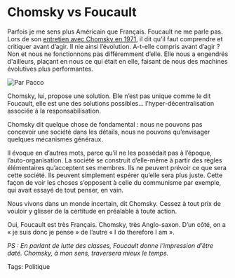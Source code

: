 # Chomsky vs Foucault

Parfois je me sens plus Américain que Français. Foucault ne me parle pas. Lors de son [entretien avec Chomsky en 1971](http://lespacearcencielblog.free.fr/?p=534), il dit qu’il faut comprendre et critiquer avant d’agir. Il nie ainsi l’évolution. A-t-elle compris avant d’agir ? Non et nous ne fonctionnons pas différemment d’elle. Elle nous a engendrés d'ailleurs, plaçant en nous ce qui était en elle, faisant de nous des machines évolutives plus performantes.

![Par Pacco](http://blog.tcrouzet.comhttps://tcrouzet.com/images_tc/20070824pacco.jpg)

Chomsky, lui, propose une solution. Elle n’est pas unique comme le dit Foucault, elle est une des solutions possibles… l’hyper-décentralisation associée à la responsabilisation.

Chomsky dit quelque chose de fondamental : nous ne pouvons pas concevoir une société dans les détails, nous ne pouvons qu’envisager quelques mécanismes généraux.

Il évoque en d’autres mots, parce qu’il ne les possédait pas à l’époque, l’auto-organisation. La société se construit d’elle-même à partir des règles élémentaires qu’acceptent ses membres. Ils ne peuvent prévoir ce que sera cette société. Ils peuvent simplement espérer qu’elle sera plus juste. Cette façon de voir les choses s’opposent à celle du communisme par exemple, qui avait essayé de tout penser, en vain.

Nous vivons dans un monde incertain, dit Chomsky. Cessez à tout prix de vouloir y glisser de la certitude en préalable à toute action.

Oui, Foucault est très Français. Chomsky, très Anglo-saxon. D’un côté, on a « je suis donc je pense » de l’autre « I do therefore I am ».

*PS : En parlant de lutte des classes, Foucault donne l’impression d’être daté. Chomsky, à mon sens, traversera mieux le temps.*

Tags: Politique